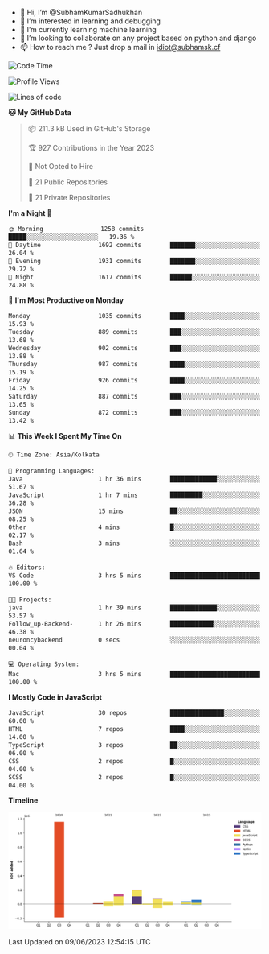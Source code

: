 - 👋 Hi, I’m @SubhamKumarSadhukhan
- 👀 I’m interested in learning and debugging
- 🌱 I’m currently learning machine learning
- 💞️ I’m looking to collaborate on any project based on python and django
- 📫 How to reach me ?
      Just drop a mail in idiot@subhamsk.cf

<!---
SubhamKumarSadhukhan/SubhamKumarSadhukhan is a ✨ special ✨ repository because its `README.md` (this file) appears on your GitHub profile.
You can click the Preview link to take a look at your changes.
--->


<!--START_SECTION:waka-->
![Code Time](http://img.shields.io/badge/Code%20Time-1%2C216%20hrs%203%20mins-blue)

![Profile Views](http://img.shields.io/badge/Profile%20Views-3-blue)

![Lines of code](https://img.shields.io/badge/From%20Hello%20World%20I%27ve%20Written-1.8%20million%20lines%20of%20code-blue)

**🐱 My GitHub Data** 

> 📦 211.3 kB Used in GitHub's Storage 
 > 
> 🏆 927 Contributions in the Year 2023
 > 
> 🚫 Not Opted to Hire
 > 
> 📜 21 Public Repositories 
 > 
> 🔑 21 Private Repositories 
 > 
**I'm a Night 🦉** 

```text
🌞 Morning                1258 commits        █████░░░░░░░░░░░░░░░░░░░░   19.36 % 
🌆 Daytime                1692 commits        ███████░░░░░░░░░░░░░░░░░░   26.04 % 
🌃 Evening                1931 commits        ███████░░░░░░░░░░░░░░░░░░   29.72 % 
🌙 Night                  1617 commits        ██████░░░░░░░░░░░░░░░░░░░   24.88 % 
```
📅 **I'm Most Productive on Monday** 

```text
Monday                   1035 commits        ████░░░░░░░░░░░░░░░░░░░░░   15.93 % 
Tuesday                  889 commits         ███░░░░░░░░░░░░░░░░░░░░░░   13.68 % 
Wednesday                902 commits         ███░░░░░░░░░░░░░░░░░░░░░░   13.88 % 
Thursday                 987 commits         ████░░░░░░░░░░░░░░░░░░░░░   15.19 % 
Friday                   926 commits         ████░░░░░░░░░░░░░░░░░░░░░   14.25 % 
Saturday                 887 commits         ███░░░░░░░░░░░░░░░░░░░░░░   13.65 % 
Sunday                   872 commits         ███░░░░░░░░░░░░░░░░░░░░░░   13.42 % 
```


📊 **This Week I Spent My Time On** 

```text
🕑︎ Time Zone: Asia/Kolkata

💬 Programming Languages: 
Java                     1 hr 36 mins        █████████████░░░░░░░░░░░░   51.67 % 
JavaScript               1 hr 7 mins         █████████░░░░░░░░░░░░░░░░   36.28 % 
JSON                     15 mins             ██░░░░░░░░░░░░░░░░░░░░░░░   08.25 % 
Other                    4 mins              █░░░░░░░░░░░░░░░░░░░░░░░░   02.17 % 
Bash                     3 mins              ░░░░░░░░░░░░░░░░░░░░░░░░░   01.64 % 

🔥 Editors: 
VS Code                  3 hrs 5 mins        █████████████████████████   100.00 % 

🐱‍💻 Projects: 
java                     1 hr 39 mins        █████████████░░░░░░░░░░░░   53.57 % 
Follow_up-Backend-       1 hr 26 mins        ████████████░░░░░░░░░░░░░   46.38 % 
neuroncybackend          0 secs              ░░░░░░░░░░░░░░░░░░░░░░░░░   00.04 % 

💻 Operating System: 
Mac                      3 hrs 5 mins        █████████████████████████   100.00 % 
```

**I Mostly Code in JavaScript** 

```text
JavaScript               30 repos            ███████████████░░░░░░░░░░   60.00 % 
HTML                     7 repos             ████░░░░░░░░░░░░░░░░░░░░░   14.00 % 
TypeScript               3 repos             ██░░░░░░░░░░░░░░░░░░░░░░░   06.00 % 
CSS                      2 repos             █░░░░░░░░░░░░░░░░░░░░░░░░   04.00 % 
SCSS                     2 repos             █░░░░░░░░░░░░░░░░░░░░░░░░   04.00 % 
```



**Timeline**

![Lines of Code chart](https://raw.githubusercontent.com/SubhamKumarSadhukhan/SubhamKumarSadhukhan/main/assets/bar_graph.png)


 Last Updated on 09/06/2023 12:54:15 UTC
<!--END_SECTION:waka-->
